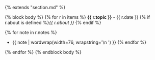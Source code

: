 {% extends "section.md" %}

{% block body %}
{% for r in items %}
**{{ r.topic }}** - {{ r.date }}
{% if r.about is defined %}*{{ r.about }}*
{% endif %}

{% for note in r.notes %}
  - {{ note | wordwrap(width=76, wrapstring='\n    ') }}
{% endfor %}

{% endfor %}
{% endblock body %}
